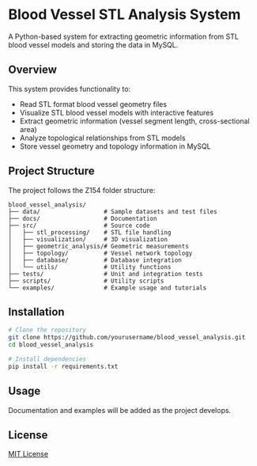 # Blood Vessel STL Analysis System

A Python-based system for extracting geometric information from STL blood vessel models and storing the data in MySQL.

## Overview

This system provides functionality to:
- Read STL format blood vessel geometry files
- Visualize STL blood vessel models with interactive features
- Extract geometric information (vessel segment length, cross-sectional area)
- Analyze topological relationships from STL models
- Store vessel geometry and topology information in MySQL

## Project Structure

The project follows the Z154 folder structure:

```
blood_vessel_analysis/
├── data/                  # Sample datasets and test files
├── docs/                  # Documentation
├── src/                   # Source code
│   ├── stl_processing/    # STL file handling
│   ├── visualization/     # 3D visualization
│   ├── geometric_analysis/# Geometric measurements
│   ├── topology/          # Vessel network topology
│   ├── database/          # Database integration
│   └── utils/             # Utility functions
├── tests/                 # Unit and integration tests
├── scripts/               # Utility scripts
└── examples/              # Example usage and tutorials
```

## Installation

```bash
# Clone the repository
git clone https://github.com/yourusername/blood_vessel_analysis.git
cd blood_vessel_analysis

# Install dependencies
pip install -r requirements.txt
```

## Usage

Documentation and examples will be added as the project develops.

## License

[MIT License](LICENSE)
